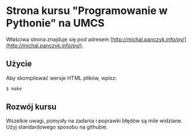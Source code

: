# Strona kursu "Programowanie w Pythonie" na UMCS

Właściwa strona znajduje się pod adresem
[http://michal.panczyk.info/py/](http://michal.panczyk.info/py/).

## Użycie

Aby skompilować wersje HTML plików, wpisz:

```sh
$ make
```

## Rozwój kursu

Wszelkie uwagi, pomysły na zadania
i poprawki błędów są mile widziane.
Użyj standardowego sposobu na githubie.
